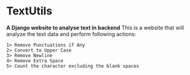 # **TextUtils**

**A Django website to analyse text in backend**
This is a website that will analyze the text data and perform following actions:
```
1> Remove Punctuations if Any
2> Convert to Upper Case
3> Remove Newline
4> Remove Extra Space
5> Count the character excluding the blank spaces
```
